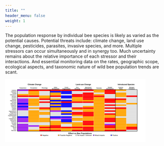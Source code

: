 ```yaml
---
title: ""
header_menu: false
weight: 1
---
```


The population response by individual bee species is likely as varied as the potential causes. Potential threats include: climate change, land use change, pesticides, parasites, invasive species, and more. Multiple stressors can occur simultaneously and in synergy too. Much uncertainty remains about the relative importance of each stressor and their interactions. And essential monitoring data on the rates, geographic scope, ecological aspects, and taxonomic nature of wild bee population trends are scant.

<img src="images/Bees_Impacts_Threats.png" alt="Stressors to VT bee populations" style="width: 90%; align: center">
